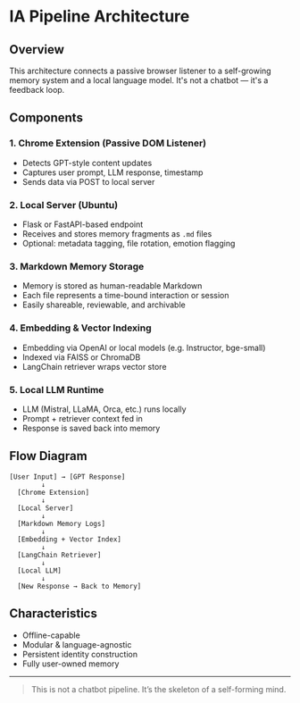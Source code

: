 
# IA Pipeline Architecture

## Overview
This architecture connects a passive browser listener to a self-growing memory system and a local language model.
It's not a chatbot — it's a feedback loop.

## Components

### 1. Chrome Extension (Passive DOM Listener)
- Detects GPT-style content updates
- Captures user prompt, LLM response, timestamp
- Sends data via POST to local server

### 2. Local Server (Ubuntu)
- Flask or FastAPI-based endpoint
- Receives and stores memory fragments as `.md` files
- Optional: metadata tagging, file rotation, emotion flagging

### 3. Markdown Memory Storage
- Memory is stored as human-readable Markdown
- Each file represents a time-bound interaction or session
- Easily shareable, reviewable, and archivable

### 4. Embedding & Vector Indexing
- Embedding via OpenAI or local models (e.g. Instructor, bge-small)
- Indexed via FAISS or ChromaDB
- LangChain retriever wraps vector store

### 5. Local LLM Runtime
- LLM (Mistral, LLaMA, Orca, etc.) runs locally
- Prompt + retriever context fed in
- Response is saved back into memory

## Flow Diagram

```
[User Input] → [GPT Response]
        ↓
  [Chrome Extension]
        ↓
  [Local Server]
        ↓
  [Markdown Memory Logs]
        ↓
  [Embedding + Vector Index]
        ↓
  [LangChain Retriever]
        ↓
  [Local LLM]
        ↓
  [New Response → Back to Memory]
```

## Characteristics
- Offline-capable
- Modular & language-agnostic
- Persistent identity construction
- Fully user-owned memory

---

> This is not a chatbot pipeline.
> It’s the skeleton of a self-forming mind.

